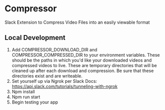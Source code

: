 # Compressor

Slack Extension to Compress Video Files into an easily viewable format

## Local Development

1. Add COMPRESSOR_DOWNLOAD_DIR and COMPRESSOR_COMPRESSED_DIR to your environment variables. These should be the paths in which you'd like your downloaded videos and compressed videos to live. These are temporary directories that will be cleaned up after each download and compression. Be sure that these directories exist and are writeable.
2. Set yourself up via Ngrok per Slack Docs: https://api.slack.com/tutorials/tunneling-with-ngrok
3. Npm install
4. Npm run start
5. Begin testing your app
